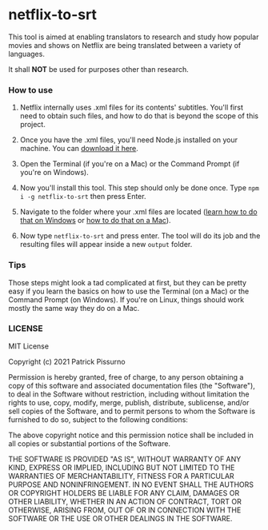 # netflix-to-srt

This tool is aimed at enabling translators to research and study how popular movies and shows on Netflix are being translated between a variety of languages.

It shall **NOT** be used for purposes other than research.

### How to use

1. Netflix internally uses .xml files for its contents' subtitles. You'll first need to obtain such files, and how to do that is beyond the scope of this project.

2. Once you have the .xml files, you'll need Node.js installed on your machine. You can [download it here](https://nodejs.org/en/download/).

3. Open the Terminal (if you're on a Mac) or the Command Prompt (if you're on Windows).

4. Now you'll install this tool. This step should only be done once. Type `npm i -g netflix-to-srt` then press Enter.

5. Navigate to the folder where your .xml files are located ([learn how to do that on Windows](https://www.howtogeek.com/659411/how-to-change-directories-in-command-prompt-on-windows-10/) or [how to do that on a Mac](https://www.macworld.com/article/221277/master-the-command-line-navigating-files-and-folders.html)).

6. Now type `netflix-to-srt` and press enter. The tool will do its job and the resulting files will appear inside a new `output` folder.

### Tips

Those steps might look a tad complicated at first, but they can be pretty easy if you learn the basics on how to use the Terminal (on a Mac) or the Command Prompt (on Windows). If you're on Linux, things should work mostly the same way they do on a Mac.

### LICENSE

MIT License

Copyright (c) 2021 Patrick Pissurno

Permission is hereby granted, free of charge, to any person obtaining a copy
of this software and associated documentation files (the "Software"), to deal
in the Software without restriction, including without limitation the rights
to use, copy, modify, merge, publish, distribute, sublicense, and/or sell
copies of the Software, and to permit persons to whom the Software is
furnished to do so, subject to the following conditions:

The above copyright notice and this permission notice shall be included in all
copies or substantial portions of the Software.

THE SOFTWARE IS PROVIDED "AS IS", WITHOUT WARRANTY OF ANY KIND, EXPRESS OR
IMPLIED, INCLUDING BUT NOT LIMITED TO THE WARRANTIES OF MERCHANTABILITY,
FITNESS FOR A PARTICULAR PURPOSE AND NONINFRINGEMENT. IN NO EVENT SHALL THE
AUTHORS OR COPYRIGHT HOLDERS BE LIABLE FOR ANY CLAIM, DAMAGES OR OTHER
LIABILITY, WHETHER IN AN ACTION OF CONTRACT, TORT OR OTHERWISE, ARISING FROM,
OUT OF OR IN CONNECTION WITH THE SOFTWARE OR THE USE OR OTHER DEALINGS IN THE
SOFTWARE.

